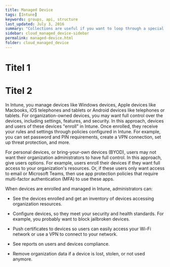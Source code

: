 ```yaml
---
title: Managed Device
tags: [Intune]
keywords: groups, api, structure
last_updated: July 3, 2016
summary: "Collections are useful if you want to loop through a special folder of pages that you make available in a content API. You could also use collections if you have a set of articles that you want to treat differently from the other content, with a different layout or format."
sidebar: cloud_managed_device-sidebar
permalink: managed-device.html
folder: cloud_managed_device
---
```


# Titel 1

# Titel 2
In Intune, you manage devices like Windows devices, Apple devices like Macbooks, iOS telephones and tablets or Android devices like telephones or tablets. For organization-owned devices, you may want full control over the devices, including settings, features, and security. In this approach, devices and users of these devices "enroll" in Intune. Once enrolled, they receive your rules and settings through policies configured in Intune. For example, you can set password and PIN requirements, create a VPN connection, set up threat protection, and more.

For personal devices, or bring-your-own devices (BYOD), users may not want their organization administrators to have full control. In this approach, give users options. For example, users enroll their devices if they want full access to your organization's resources. Or, if these users only want access to email or Microsoft Teams, then use app protection policies that require multi-factor authentication (MFA) to use these apps.

When devices are enrolled and managed in Intune, administrators can:

*   See the devices enrolled and get an inventory of devices accessing organization resources.
    
*   Configure devices, so they meet your security and health standards. For example, you probably want to block jailbroken devices.
    
*   Push certificates to devices so users can easily access your Wi-Fi network or use a VPN to connect to your network.
    
*   See reports on users and devices compliance.
    
*   Remove organization data if a device is lost, stolen, or not used anymore.
